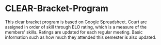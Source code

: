 # CLEAR-Bracket-Program
This clear bracket program is based on Google Spreadsheet. 
Court are assigned in order of skill through ELO rating, which is a measure of the members' skills. 
Ratings are updated for each regular meeting.
Basic information such as how much they attended this semester is also updated.
